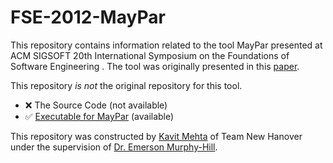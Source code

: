 # FSE-2012-MayPar


This repository contains information related to the tool MayPar presented at ACM SIGSOFT 20th International Symposium on the Foundations of Software Engineering . The tool was originally presented in this [paper](http://dl.acm.org/citation.cfm?id=2393611).

This repository <i>is not</i> the original repository for this tool. 
* :x: The Source Code (not available)
* :white_check_mark: [Executable for MayPar](http://costa.ls.fi.upm.es/costabs/mhp/download.php) (available)


This repository was constructed by [Kavit Mehta](https://github.com/Kavit900) of Team New Hanover under the supervision of [Dr. Emerson Murphy-Hill](https://github.com/CaptainEmerson).

